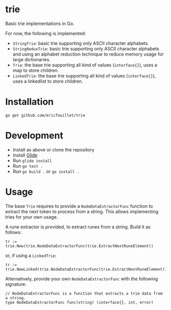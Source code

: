 # trie

Basic trie implementations in Go.

For now, the following is implemented:

- `StringTrie`: basic trie supporting only ASCII character alphabets.
- `StringReduxTrie`: basic trie supporting only ASCII character alphabets and using an alphabet reduction technique to reduce memory usage for large dictionaries.
- `Trie`: the base trie supporting all kind of values (`interface{}`), uses a map to store children.
- `LinkedTrie`: the base trie supporting all kind of values (`interface{}`), uses a linkedlist to store children.

# Installation

`go get github.com/ericfouillet/trie`

# Development

- Install as above or clone the repository
- Install [Glide](https://glide.sh)
- Run `glide install`
- Run `go test .`
- Run `go build .` or `go install .`

# Usage

The base `Trie` requires to provide a `NodeDataExtractorFunc` function to extract the next token to process from a string. This allows implementing tries for your own usage.

A rune extractor is provided, to extract runes from a string. Build it as follows:

```
tr := trie.New(trie.NodeDataExtractorFunc(trie.ExtractNextRuneElement))
```

or, if using a `LinkedTrie`:

```
tr := trie.NewLinked(trie.NodeDataExtractorFunc(trie.ExtractNextRuneElement))
```

Alternatively, provide your own `NodeDataExtractorFunc` with the following signature:

```
// NodeDataExtractorFunc is a function that extracts a trie data from a string.
type NodeDataExtractorFunc func(string) (interface{}, int, error)
```
